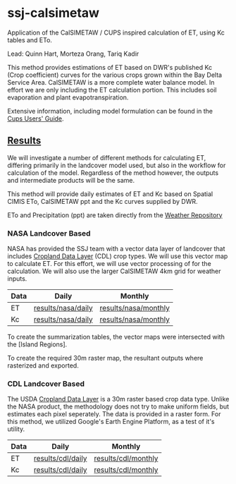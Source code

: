 # ssj-calsimetaw
Application of the CalSIMETAW / CUPS inspired calculation of
ET, using Kc tables and ETo.

Lead: Quinn Hart, Morteza Orang, Tariq Kadir

This method provides estimations of ET based on DWR's published Kc (Crop coefficient) curves for the various crops grown within the Bay Delta Service Area.  CalSIMETAW is a more complete water balance model.  In effort we are only including the ET calculation portion.  This includes soil evaporation and plant evapotranspiration.  

Extensive information, including model formulation can be found in the [Cups Users' Guide].

## [Results](./results)

We will investigate a number of different methods for calculating ET, differing primarily in the landcover model used, but also in the workflow for calculation of the model.  Regardless of the method however, the outputs and intermediate products will be the same.

This method will provide daily estimates of ET and Kc based on Spatial CIMIS ETo, CalSIMETAW ppt and the Kc curves supplied by DWR.

ETo and Precipitation (ppt) are taken directly from the [Weather Repository]

### NASA Landcover Based

NASA has provided the SSJ team with a vector data layer of landcover that includes [Cropland Data Layer] (CDL) crop types.  We will use this vector map to calculate ET.  For this effort, we will use vector processing of for the calculation.  We will also use the larger CalSIMETAW 4km grid for weather inputs.

Data | Daily | Monthly
---  | --- | ---
ET   | [results/nasa/daily] | [results/nasa/monthly]
Kc   | [results/nasa/daily] | [results/nasa/monthly]

To create the summarization tables, the vector maps were intersected with the [Island Regions].

To create the required 30m raster map, the resultant outputs where rasterized and exported.

[NASA Landcover]: https://github.com/ssj-delta-cu/ssj-nasa-landcover
[results/nasa/daily]: ./results/nasa/daily
[results/nasa/monthly]: ./results/nasa/monthly

### CDL Landcover Based

The USDA [Cropland Data Layer] is a 30m raster based crop data type.  Unlike the NASA product, the methodology does not try to make uniform fields, but estimates each pixel seperately.  The data is provided in a raster form.  For this method, we utilized Google's Earth Engine Platform, as a test of it's utility.

Data | Daily | Monthly
---  | --- | ---
ET   | [results/cdl/daily] | [results/cdl/monthly]
Kc   | [results/cdl/daily] | [results/cdl/monthly]

[results/cdl/daily]: ./results/cdl/daily
[results/cdl/monthly]: ./results/cdl/monthly

[Cropland Data Layer]: http://www.nass.usda.gov/Research_and_Science/Cropland/SARS1a.php

[CUPS Users' Guide]: ./documentation/cups.pdf
[Weather Repository]: https://github.com/ssj-delta-cu/ssj-weather/cimis
